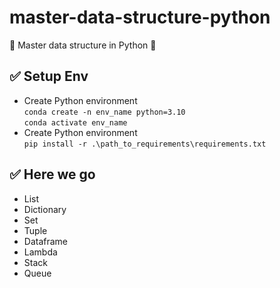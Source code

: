 # master-data-structure-python
💫 Master data structure in Python 💫


## ✅ Setup Env
- Create Python environment\
`conda create -n env_name python=3.10`\
`conda activate env_name`
- Create Python environment\
`pip install -r .\path_to_requirements\requirements.txt`

## ✅ Here we go 
- List
- Dictionary
- Set
- Tuple
- Dataframe
- Lambda
- Stack
- Queue